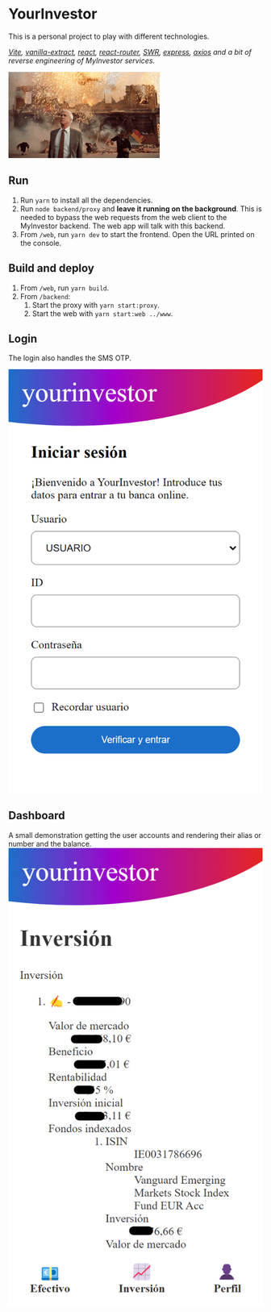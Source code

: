 # YourInvestor

This is a personal project to play with different technologies.

_[Vite](https://vitejs.dev/), [vanilla-extract](https://vanilla-extract.style/), [react](https://reactjs.org/), [react-router](https://github.com/remix-run/react-router), [SWR](https://swr.vercel.app/), [express](http://expressjs.com/), [axios](https://axios-http.com/) and a bit of reverse engineering of MyInvestor services._

![Nothing to see here](./nothing-to-see-here.gif)

## Run

1. Run `yarn` to install all the dependencies.
1. Run `node backend/proxy` and **leave it running on the background**.
   This is needed to bypass the web requests from the web client to the MyInvestor backend.
   The web app will talk with this backend.
1. From `/web`, run `yarn dev` to start the frontend.
   Open the URL printed on the console.

## Build and deploy

1. From `/web`, run `yarn build`.
1. From `/backend`:
   1. Start the proxy with `yarn start:proxy`.
   1. Start the web with `yarn start:web ../www`.

## Login

The login also handles the SMS OTP.

![login](./login.png)

## Dashboard

A small demonstration getting the user accounts and rendering their alias or number and the balance.
![dashboard](./dashboard.png)
